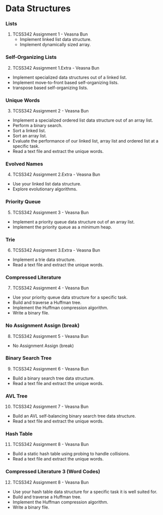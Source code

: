 # Data Structures
### Lists
1. TCSS342 Assignment 1 - Veasna Bun 
    - Implement linked list data structure.
    - Implement dynamically sized array.
### Self-Organizing Lists
2. TCSS342 Assignment 1.Extra - Veasna Bun 
  - Implement specialized data structures out of a linked list.
  - Implement move-to-front based self-organizing lists.
  -  transpose based self-organizing lists.
### Unique Words
3. TCSS342 Assignment 2 - Veasna Bun 
  - Implement a specialized ordered list data structure out of an array list.
  - Perform a binary search.
  - Sort a linked list.
  - Sort an array list.
  - Evaluate the performance of our linked list, array list and ordered list at a specific task.
  - Read a text file and extract the unique words.
### Evolved Names
4. TCSS342 Assignment 2.Extra - Veasna Bun 
  - Use your linked list data structure.
  - Explore evolutionary algorithms.
### Priority Queue
5. TCSS342 Assignment 3 - Veasna Bun 
  - Implement a priority queue data structure out of an array list.
  - Implement the priority queue as a minimum heap.
### Trie
6. TCSS342 Assignment 3.Extra - Veasna Bun 
  - Implement a trie data structure.
  - Read a text file and extract the unique words.
### Compressed Literature
7. TCSS342 Assignment 4 - Veasna Bun 
  - Use your priority queue data structure for a specific task.
  - Build and traverse a Huffman tree.
  - Implement the Huffman compression algorithm.
  - Write a binary file.
### No Assignment Assign (break)
8. TCSS342 Assignment 5 - Veasna Bun 
  - No Assignment Assign (break)
###  Binary Search Tree
9. TCSS342 Assignment 6 - Veasna Bun 
  - Build a binary search tree data structure.
  - Read a text file and extract the unique words.
###  AVL Tree
10. TCSS342 Assignment 7 - Veasna Bun 
  - Build an AVL self-balancing binary search tree data structure.
  - Read a text file and extract the unique words.
###  Hash Table
11. TCSS342 Assignment 8 - Veasna Bun 
  - Build a static hash table using probing to handle collisions.
  - Read a text file and extract the unique words.
###  Compressed Literature 3 (Word Codes)
12. TCSS342 Assignment 8 - Veasna Bun 
  - Use your hash table data structure for a specific task it is well suited for.
  - Build and traverse a Huffman tree.
  - Implement the Huffman compression algorithm.
  - Write a binary file.
